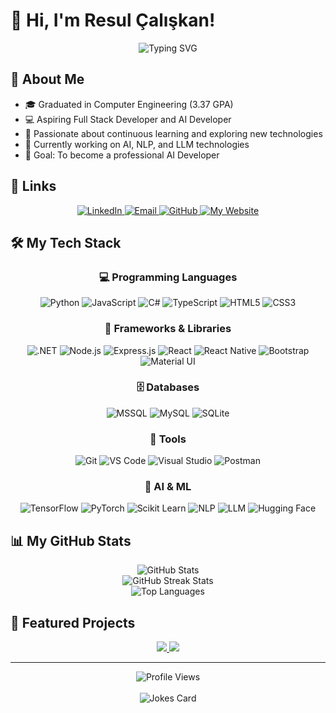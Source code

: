# 👋 Hi, I'm Resul Çalışkan!

<div align="center">
  <img src="https://readme-typing-svg.herokuapp.com?font=Fira+Code&size=25&duration=3000&pause=500&color=2E9FDD&center=true&vCenter=true&width=600&lines=Full+Stack+Developer;Web+Developer;Python+Node.js+NextJs;React/React Native;NLP+%26+LLM+Enthusiast" alt="Typing SVG" />
</div>

## 🚀 About Me

- 🎓 Graduated in Computer Engineering (3.37 GPA)  
- 💻 Aspiring Full Stack Developer and AI Developer  
- 🌱 Passionate about continuous learning and exploring new technologies  
- 🔭 Currently working on AI, NLP, and LLM technologies  
- 🤖 Goal: To become a professional AI Developer


## 🔗 Links

<div align="center">
  <a href="https://www.linkedin.com/in/resul-caliskan/" target="_blank">
    <img src="https://img.shields.io/badge/LinkedIn-0077B5?style=for-the-badge&logo=linkedin&logoColor=white" alt="LinkedIn" />
  </a>
  <a href="mailto:resulcaliskansau@gmail.com">
    <img src="https://img.shields.io/badge/Email-D14836?style=for-the-badge&logo=gmail&logoColor=white" alt="Email" />
  </a>
  <a href="https://github.com/Resul-Caliskan">
    <img src="https://img.shields.io/badge/GitHub-100000?style=for-the-badge&logo=github&logoColor=white" alt="GitHub" />
  </a>
<a href="https://resul-caliskan.github.io/">
  <img src="https://img.shields.io/badge/Website-4285F4?style=for-the-badge&logo=googlechrome&logoColor=white" alt="My Website" />
</a>
</div>


## 🛠️ My Tech Stack

<div align="center">

### 💻 Programming Languages

![Python](https://img.shields.io/badge/Python-3776AB?style=for-the-badge&logo=python&logoColor=white)
![JavaScript](https://img.shields.io/badge/JavaScript-F7DF1E?style=for-the-badge&logo=javascript&logoColor=black)
![C#](https://img.shields.io/badge/C%23-239120?style=for-the-badge&logo=c-sharp&logoColor=white)
![TypeScript](https://img.shields.io/badge/TypeScript-007ACC?style=for-the-badge&logo=typescript&logoColor=white)
![HTML5](https://img.shields.io/badge/HTML5-E34F26?style=for-the-badge&logo=html5&logoColor=white)
![CSS3](https://img.shields.io/badge/CSS3-1572B6?style=for-the-badge&logo=css3&logoColor=white)

### 🧰 Frameworks & Libraries

![.NET](https://img.shields.io/badge/.NET-5C2D91?style=for-the-badge&logo=.net&logoColor=white)
![Node.js](https://img.shields.io/badge/Node.js-339933?style=for-the-badge&logo=nodedotjs&logoColor=white)
![Express.js](https://img.shields.io/badge/Express.js-000000?style=for-the-badge&logo=express&logoColor=white)
![React](https://img.shields.io/badge/React-20232A?style=for-the-badge&logo=react&logoColor=61DAFB)
![React Native](https://img.shields.io/badge/React_Native-20232A?style=for-the-badge&logo=react&logoColor=61DAFB)
![Bootstrap](https://img.shields.io/badge/Bootstrap-563D7C?style=for-the-badge&logo=bootstrap&logoColor=white)
![Material UI](https://img.shields.io/badge/Material--UI-0081CB?style=for-the-badge&logo=material-ui&logoColor=white)

### 🗄️ Databases

![MSSQL](https://img.shields.io/badge/Microsoft_SQL_Server-CC2927?style=for-the-badge&logo=microsoft-sql-server&logoColor=white)
![MySQL](https://img.shields.io/badge/MySQL-00000F?style=for-the-badge&logo=mysql&logoColor=white)
![SQLite](https://img.shields.io/badge/SQLite-07405E?style=for-the-badge&logo=sqlite&logoColor=white)

### 🔧 Tools

![Git](https://img.shields.io/badge/Git-F05032?style=for-the-badge&logo=git&logoColor=white)
![VS Code](https://img.shields.io/badge/Visual_Studio_Code-0078D4?style=for-the-badge&logo=visual-studio-code&logoColor=white)
![Visual Studio](https://img.shields.io/badge/Visual_Studio-5C2D91?style=for-the-badge&logo=visual-studio&logoColor=white)
![Postman](https://img.shields.io/badge/Postman-FF6C37?style=for-the-badge&logo=postman&logoColor=white)

### 🤖 AI & ML

![TensorFlow](https://img.shields.io/badge/TensorFlow-FF6F00?style=for-the-badge&logo=tensorflow&logoColor=white)
![PyTorch](https://img.shields.io/badge/PyTorch-EE4C2C?style=for-the-badge&logo=pytorch&logoColor=white)
![Scikit Learn](https://img.shields.io/badge/scikit_learn-F7931E?style=for-the-badge&logo=scikit-learn&logoColor=white)
![NLP](https://img.shields.io/badge/NLP-8A2BE2?style=for-the-badge&logo=nlp&logoColor=white)
![LLM](https://img.shields.io/badge/LLM-4285F4?style=for-the-badge&logo=llm&logoColor=white)
![Hugging Face](https://img.shields.io/badge/Hugging_Face-FFD21E?style=for-the-badge&logo=huggingface&logoColor=black)

</div>

## 📊 My GitHub Stats

<div align="center">
  <img src="https://github-readme-stats.vercel.app/api?username=Resul-Caliskan&show_icons=true&theme=radical" alt="GitHub Stats" />
  <br />
  <img src="https://github-readme-streak-stats.herokuapp.com/?user=Resul-Caliskan&theme=radical" alt="GitHub Streak Stats" />
  <br />
  <img src="https://github-readme-stats.vercel.app/api/top-langs/?username=Resul-Caliskan&layout=compact&theme=radical" alt="Top Languages" />
</div>

## 🌟 Featured Projects

<div align="center">
  <a href="https://github.com/Resul-Caliskan/zekiApp">
    <img src="https://github-readme-stats.vercel.app/api/pin/?username=Resul-Caliskan&repo=zekiApp&theme=radical" />
  </a>
  <a href="https://github.com/Resul-Caliskan/CV-Extraction-Ai">
    <img src="https://github-readme-stats.vercel.app/api/pin/?username=Resul-Caliskan&repo=CV-Extraction-Ai&theme=radical" />
  </a>
</div>



---

<div align="center">
  <img src="https://komarev.com/ghpvc/?username=Resul-Caliskan&color=blue&style=flat-square&label=Profile+Views" alt="Profile Views" />
  <br />
  <br />
  <img src="https://readme-jokes.vercel.app/api" alt="Jokes Card" />
</div>
